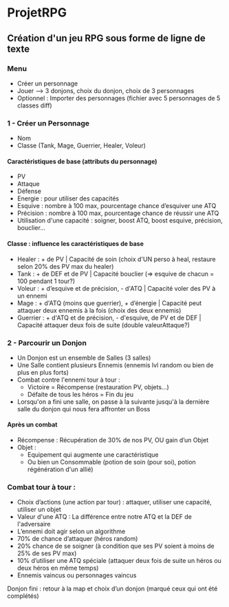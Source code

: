 # ProjetRPG
## Création d'un jeu RPG sous forme de ligne de texte

### Menu
- Créer un personnage
- Jouer --> 3 donjons, choix du donjon, choix de 3 personnages
- Optionnel : Importer des personnages (fichier avec 5 personnages de 5 classes diff)

### 1 - Créer un Personnage
- Nom
- Classe (Tank, Mage, Guerrier, Healer, Voleur)

#### Caractéristiques de base (attributs du personnage)
- PV
- Attaque
- Défense
- Energie : pour utiliser des capacités
- Esquive : nombre à 100 max, pourcentage chance d’esquiver une ATQ
- Précision : nombre à 100 max, pourcentage chance de réussir une ATQ
- Utilisation d'une capacité : soigner, boost ATQ, boost esquive, précision, bouclier…

#### Classe : influence les caractéristiques de base
-	Healer : + de PV | Capacité de soin (choix d'UN perso à heal, restaure selon 20% des PV max du healer)
-	Tank : + de DEF et de PV | Capacité bouclier (=> esquive de chacun = 100 pendant 1 tour?)
-	Voleur : + d’esquive et de précision, - d'ATQ | Capacité voler des PV à un ennemi
-	Mage : + d'ATQ (moins que guerrier), + d’énergie | Capacité peut attaquer deux ennemis à la fois (choix des deux ennemis)
- Guerrier : + d'ATQ et de précision, - d'esquive, de PV et de DEF | Capacité attaquer deux fois de suite (double valeurAttaque?)

### 2 - Parcourir un Donjon
- Un Donjon est un ensemble de Salles (3 salles)
- Une Salle contient plusieurs Ennemis (ennemis lvl random ou bien de plus en plus forts)
- Combat contre l'ennemi tour à tour :
  - Victoire = Récompense (restauration PV, objets...)
  - Défaite de tous les héros = Fin du jeu
- Lorsqu'on a fini une salle, on passe à la suivante jusqu'à la dernière salle du donjon qui nous fera affronter un Boss

#### Après un combat
- Récompense : Récupération de 30% de nos PV, OU gain d’un Objet
- Objet :
  -	Equipement qui augmente une caractéristique
  -	Ou bien un Consommable (potion de soin (pour soi), potion régénération d'un allié)

### Combat tour à tour :
-	Choix d’actions (une action par tour) : attaquer, utiliser une capacité, utiliser un objet
-	Valeur d'une ATQ : La différence entre notre ATQ et la DEF de l'adversaire
-	L’ennemi doit agir selon un algorithme
  - 70% de chance d’attaquer (héros random)
  - 20% chance de se soigner (à condition que ses PV soient à moins de 25% de ses PV max)
  - 10% d’utiliser une ATQ spéciale (attaquer deux fois de suite un héros ou deux héros en même temps)
-	Ennemis vaincus ou personnages vaincus

Donjon fini : retour à la map et choix d’un donjon (marqué ceux qui ont été complétés)
